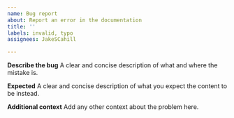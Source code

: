 ```yaml
---
name: Bug report
about: Report an error in the documentation
title: ''
labels: invalid, typo
assignees: JakeSCahill

---
```


**Describe the bug**
A clear and concise description of what and where the mistake is.

**Expected**
A clear and concise description of what you expect the content to be instead.

**Additional context**
Add any other context about the problem here.
